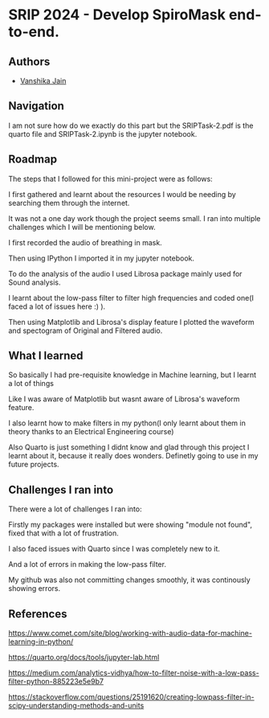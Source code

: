 # SRIP 2024 - Develop SpiroMask end-to-end.





## Authors

- [Vanshika Jain](https://www.github.com/26vanshika)

## Navigation
I am not sure how do we exactly do this part but the SRIPTask-2.pdf is the quarto file and SRIPTask-2.ipynb is the jupyter notebook.


## Roadmap
The steps that I followed for this mini-project were as follows:

I first gathered and learnt about the resources I would be needing by searching them through the internet.

It was not a one day work though the project seems small. I ran into multiple challenges which I will be mentioning below.

I first recorded the audio of breathing in mask.

Then using IPython I imported it in my jupyter notebook.

To do the analysis of the audio I used Librosa package mainly used for Sound analysis.

I learnt about the low-pass filter to filter high frequencies and coded one(I faced a lot of issues here :) ).

Then using Matplotlib and Librosa's display feature I plotted the waveform and spectogram of Original and Filtered audio.


## What I learned
So basically I had pre-requisite knowledge in Machine learning, but I learnt a lot of things 

Like I was aware of Matplotlib but wasnt aware of Librosa's waveform feature.

I also learnt how to make filters in my python(I only learnt about them in theory thanks to an Electrical Engineering course)

Also Quarto is just something I didnt know and glad through this project I learnt about it, because it really does wonders. Definetly going to use in my future projects.

## Challenges I ran into

There were a lot of challenges I ran into:

Firstly my packages were installed but were showing "module not found", fixed that with a lot of frustration.

I also faced issues with Quarto since I was completely new to it.

And a lot of errors in making the low-pass filter.

My github was also not committing changes smoothly, it was continously showing errors.

## References

https://www.comet.com/site/blog/working-with-audio-data-for-machine-learning-in-python/

https://quarto.org/docs/tools/jupyter-lab.html

https://medium.com/analytics-vidhya/how-to-filter-noise-with-a-low-pass-filter-python-885223e5e9b7

https://stackoverflow.com/questions/25191620/creating-lowpass-filter-in-scipy-understanding-methods-and-units
